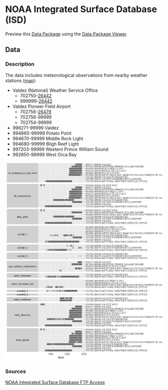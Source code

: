 
NOAA Integrated Surface Database (ISD)
======================================

Preview this [Data Package](http://specs.frictionlessdata.io/data-packages/) using the [Data Package Viewer](http://data.okfn.org/tools/view?url=https://github.com/columbia-glacier/noaa-isd).

Data
----

### Description

The data includes meteorological observations from nearby weather stations ([map](https://gis.ncdc.noaa.gov/maps/ncei/cdo/hourly)):

-   Valdez (National) Weather Service Office
    -   702750-[26442](https://www.ncdc.noaa.gov/cdo-web/datasets/LCD/stations/WBAN:26442/detail)
    -   999999-[26442](https://www.ncdc.noaa.gov/cdo-web/datasets/LCD/stations/WBAN:26442/detail)
-   Valdez Pioneer Field Airport
    -   702756-[26479](https://www.ncdc.noaa.gov/cdo-web/datasets/LCD/stations/WBAN:26479/detail)
    -   702756-99999
    -   702754-99999
-   998271-99999 Valdez
-   994660-99999 Potato Point
-   994670-99999 Middle Rock Light
-   994680-99999 Bligh Reef Light
-   997203-99999 Western Prince William Sound
-   992850-99999 West Orca Bay

![](README_files/figure-markdown_github-ascii_identifiers/unnamed-chunk-1-1.png)

### Sources

[NOAA Integrated Surface Database FTP Access](ftp://ftp.ncdc.noaa.gov/pub/data/noaa/)
